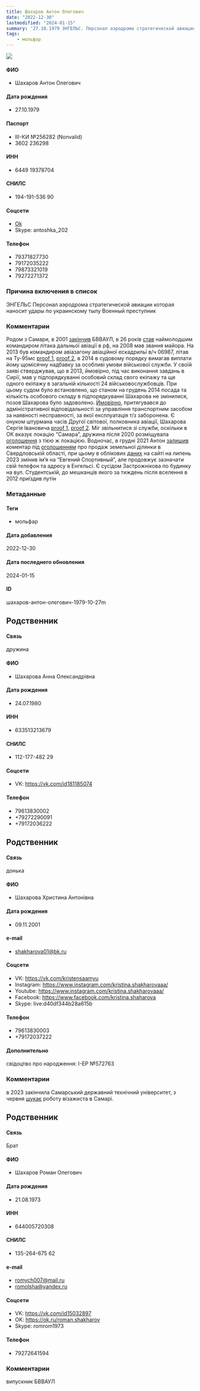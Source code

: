```yaml
---
title: Шахаров Антон Олегович
date: "2022-12-30"
lastmodified: "2024-01-15"
summary: '27.10.1979 ЭНГЕЛЬС. Персонал аэродрома стратегической авиации которая наносит удары по украинскому тылу. Военный преступник.'
tags: 
    - мольфар
---
```

<!--# pp1-->
<!--## Фигурант-->
<!--### Личные данные-->
<!--#### Фото-->
![](https://molfar.com/images/optimized/person-placeholder.jpg)
#### ФИО
- Шахаров Антон Олегович
#### Дата рождения
- 27.10.1979
#### Паспорт
- III-КИ №256282 (Nonvalid)
- 3602 236298
#### ИНН
- 6449 19378704
#### СНИЛС
- 194-191-536 90
#### Соцсети
- [Ok](https://ok.ru/profile/80867715199)
- Skype: antoshka\_202
#### Телефон
- 79371827730
- 79172035222
- 79873321019
- 79272271372
### Причина включения в список
ЭНГЕЛЬС
Персонал аэродрома стратегической авиации которая наносит удары по украинскому тылу
Военный преступник
### Комментарии
Родом з Самари, в 2001 [закінчив](https://drive.google.com/uc?id=1u_nDWk4Pp2ub_yq-R9mxEpPkqdDxuvAQ) БВВАУЛ, в 26 років [став](https://rg.ru/2008/02/08/reg-saratov/samolet.html) наймолодшим командиром літака дальньої авіації в рф, на 2008 мав звання майора. На 2013 був командиром авіазагону авіаційної ескадрильї в/ч 06987, літав на Ту-95мс [proof 1](https://saratovgvs--sar.sudrf.ru/modules.php?name=sud_delo&srv_num=1&name_op=case&case_id=170911733&case_uid=2a9e224d-b8eb-4bf5-9a30-e9934788c3c8&delo_id=1540005), [proof 2](https://drive.google.com/uc?id=1-mWkL8Q2vfqlo4f0xVIPIduZZ4yRMQlk), в 2014 в судовому порядку вимагав виплати йому щомісячну надбавку за особливі умови військової служби. У своїй заяві стверджував, що в 2013, ймовірно, під час виконання завдань в Сирії, мав у підпорядкуванні особовий склад свого екіпажу та ще одного екіпажу в загальній кількості 24 військовослужбовців. При цьому судом було встановлено, що станом на грудень 2014 посада та кількість особового складу в підпорядкуванні Шахарова не змінилися, позов Шахарова було задоволено. [Ймовірно](https://drive.google.com/uc?id=1_DrFG0QNZQUbwCdqmXvXuaEBVpR2B7hW), притягувався до адміністративної відповідальності за управління транспортним засобом за наявності несправності, за якої експлуатація т/з заборонена. Є онуком штурмана часів Другої світової, полковника авіації, Шахарова Сергія Івановича [proof 1](https://www.moypolk.ru/soldier/shaharov-sergey-ivanovich), [proof 2](https://drive.google.com/uc?id=1Qoa6XD2Wfgtm7ZkOO0X1LVYKYiVZwnzD). Міг звільнитися зі служби, оскільки в ОК вказує локацію “Самара”, дружина після 2020 розміщувала [оголошення](https://drive.google.com/uc?id=1nu5Tn-3gTZJUFZpwYT8n_R7RVvxQxRZA) з тією ж локацією. Водночас, в грудні 2021 Антон [залишив](https://drive.google.com/uc?id=1lt877T_6aLqDJHRVE4nzSw_xKMdf7ZfJ) коментар під [оголошенням](https://100realt.ru/gornyy-schit/prodam-zemlyu-promnaznacheniya-ekaterinburg-chkalovskiy-rayon-7944751) про продаж земельної ділянки в Свердловській області, при цьому в облікових [даних](https://100realt.ru/user8221193) на сайті на липень 2023 змінив ім’я на “Евгений Спортивный”, але продовжує зазначати свій телефон та адресу в Енгельсі. Є сусідом Застрожнікова по будинку на вул. Студентській, до мешканців якого за тиждень після вселення в 2012 приїздив путін
### Метаданные
#### Теги
- мольфар
#### Дата добавления
2022-12-30
#### Дата последнего обновления
2024-01-15
#### ID
шахаров-антон-олегович-1979-10-27m
## Родственник
<!--### Личные данные-->
#### Связь
дружина
#### ФИО
- Шахарова Анна Олександрівна
#### Дата рождения
- 24.07.1980
#### ИНН
- 633513213679
#### СНИЛС
- 112-177-482 29
#### Соцсети
- VK: <https://vk.com/id181185074>
#### Телефон
- 79613830002
- +79272290091
- +79172036222
## Родственник
<!--### Личные данные-->
#### Связь
донька
#### ФИО
- Шахарова Христина Антонівна
#### Дата рождения
- 09.11.2001
#### e-mail
- shakharova01@bk.ru
#### Соцсети
- VK: <https://vk.com/kristensaamyu>
- Instagram: <https://www.instagram.com/kristina.shakharovaaa/>
- Youtube: <https://www.instagram.com/kristina.shakharovaaa/>
- Facebook: <https://www.facebook.com/kristina.shaharova>
- Skype: live:d40df344b28a615b
#### Телефон
- 79613830003
- +79172037222
#### Дополнительно
свідоцтво про народження: I-ЕР №572763
### Комментарии
в 2023 закінчила Самарський державний технічний університет, з червня [шукає](https://employment-services.ru/resume/?action=read&id=27524) роботу візажиста в Самарі.
## Родственник
<!--### Личные данные-->
#### Связь
Брат
#### ФИО
- Шахаров Роман Олегович
#### Дата рождения
- 21.08.1973
#### ИНН
- 644005720308
#### СНИЛС
- 135-264-675 62
#### e-mail
- romych007@mail.ru
- romolsha@yandex.ru
#### Соцсети
- VK: <https://vk.com/id15032897>
- OK: <https://ok.ru/roman.shakharov>
- Skype: romrom1973
#### Телефон
- 79272641594
### Комментарии
випускник БВВАУЛ
<!--## END;-->
